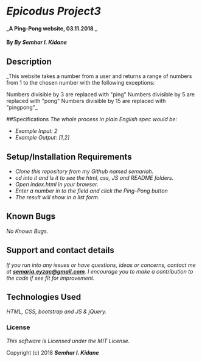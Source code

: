 # _Epicodus Project3_

#### _A Ping-Pong website, 03.11.2018 _

#### By _**By Semhar I. Kidane**_

## Description

_This website takes a number from a user and returns a range of numbers from 1 to the chosen number with the following exceptions:

Numbers divisible by 3 are replaced with "ping"
Numbers divisible by 5 are replaced with "pong"
Numbers divisible by 15 are replaced with "pingpong"_

##Specifications
_The whole process in plain English spec would be:_
* _Example Input: 2_
* _Example Output: [1,2]_


## Setup/Installation Requirements

* _Clone this repository from my Github named semariah._
* _cd into it and ls it to see the html, css, JS and README folders._
* _Open index.html in your browser._
* _Enter a number in to the field and click the Ping-Pong button_
* _The result will show in a list form._

## Known Bugs

_No Known Bugs._

## Support and contact details

_If you run into any issues or have questions, ideas or concerns, contact me at **semaria.eyzac@gmail.com**. I encourage you to make a contribution to the code if see fit for improvement._

## Technologies Used

_HTML, CSS, bootstrap and JS & jQuery._

### License

*This software is Licensed under the MIT License.*

Copyright (c) 2018 **_Semhar I. Kidane_**
